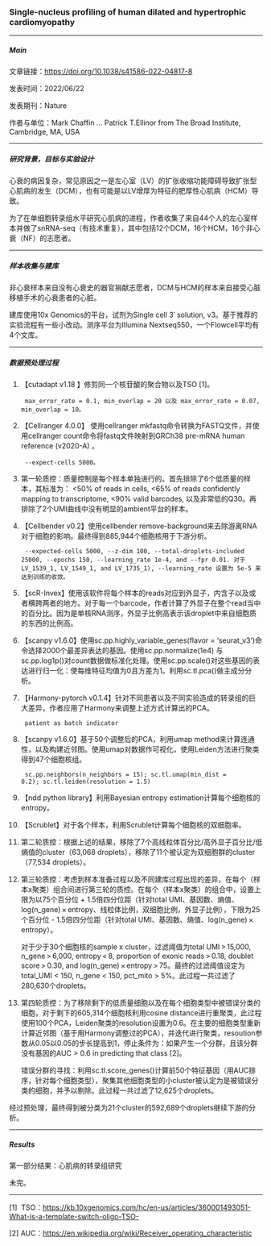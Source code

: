 ### Single-nucleus profiling of human dilated and hypertrophic cardiomyopathy

***

##### Main

文章链接：https://doi.org/10.1038/s41586-022-04817-8

发表时间：2022/06/22

发表期刊：Nature

作者与单位：Mark Chaffin ... Patrick T.Ellinor from The Broad Institute, Cambridge, MA, USA


***

##### 研究背景，目标与实验设计

心衰的病因复杂，常见原因之一是左心室（LV）的扩张收缩功能障碍导致扩张型心肌病的发生（DCM），也有可能是以LV增厚为特征的肥厚性心肌病（HCM）导致。

为了在单细胞转录组水平研究心肌病的进程，作者收集了来自44个人的左心室样本并做了snRNA-seq（有技术重复），其中包括12个DCM，16个HCM，16个非心衰（NF）的志愿者。 

***

##### 样本收集与建库

非心衰样本来自没有心衰史的器官捐献志愿者，DCM与HCM的样本来自接受心脏移植手术的心衰患者的心脏。

建库使用10x Genomics的平台，试剂为Single cell 3′ solution, v3。基于推荐的实验流程有一些小改动。测序平台为Illumina Nextseq550，一个Flowcell平均有4个文库。

***

##### 数据预处理过程

1. 【cutadapt v1.18 】修剪同一个核苷酸的聚合物以及TSO [1]。
   
        max_error_rate = 0.1, min_overlap = 20 以及 max_error_rate = 0.07, min_overlap = 10。

2. 【Cellranger 4.0.0】 使用cellranger mkfastq命令转换为FASTQ文件，并使用cellranger count命令将fastq文件映射到GRCh38 pre-mRNA human reference (v2020-A) 。
   
        --expect-cells 5000。

3. 第一轮质控：质量控制是每个样本单独进行的。首先排除了6个低质量的样本，其标准为： <50% of reads in cells, <65% of reads confidently mapping to transcriptome, <90% valid barcodes, 以及非常低的Q30。再排除了2个UMI曲线中没有明显的ambient平台的样本。
   
4. 【Cellbender v0.2】使用cellbender remove-background来去除游离RNA对于细胞的影响。最终得到885,944个细胞核用于下游分析。
   
        --expected-cells 5000, --z-dim 100, --total-droplets-included 25000, --epochs 150, --learning_rate 1e-4, and --fpr 0.01. 对于LV_1539_1, LV_1549_1, and LV_1735_1), --learning_rate 设置为 5e-5 来达到训练的收敛。

5. 【scR-Invex】使用该软件将每个样本的reads对应到外显子，内含子以及或者横跨两者的地方。对于每一个barcode，作者计算了外显子在整个read当中的百分比。因为是单核RNA测序，外显子比例高表示该droplet中来自细胞质的东西的比例高。

6. 【scanpy v1.6.0】使用sc.pp.highly_variable_genes(flavor = ‘seurat_v3’)命令选择2000个最差异表达的基因。使用sc.pp.normalize(1e4) 与 sc.pp.log1p()对count数据做标准化处理。使用sc.pp.scale()对这些基因的表达进行归一化：使每维特征均值为0且方差为1。利用sc.tl.pca()做主成分分析。

7. 【Harmony-pytorch v0.1.4】针对不同患者以及不同实验造成的转录组的巨大差异，作者应用了Harmony来调整上述方式计算出的PCA。
   
        patient as batch indicator

8. 【scanpy v1.6.0】基于50个调整后的PCA，利用umap method来计算连通性，以及构建近邻图。使用umap对数据作可视化，使用Leiden方法进行聚类得到47个细胞核组。
   
        sc.pp.neighbors(n_neighbors = 15); sc.tl.umap(min_dist = 0.2); sc.tl.leiden(resolution = 1.5)

9.  【ndd python library】利用Bayesian entropy estimation计算每个细胞核的entropy。

10. 【Scrublet】对于各个样本，利用Scrublet计算每个细胞核的双细胞率。

11. 第二轮质控：根据上述的结果，移除了7个高线粒体百分比/高外显子百分比/低熵值的cluster（63,068 droplets），移除了11个被认定为双细胞群的cluster（77,534 droplets）。

12. 第三轮质控：考虑到样本准备过程以及不同建库过程出现的差异，在每个（样本x聚类）组合间进行第三轮的质控。在每个（样本x聚类）的组合中，设置上限为以75个百分位 + 1.5倍四分位距（针对total UMI、基因数、熵值、log(n_gene) × entropy、线粒体比例，双细胞比例，外显子比例），下限为25个百分位 - 1.5倍四分位距（针对total UMI、基因数、熵值、log(n_gene) × entropy）。
    
    对于少于30个细胞核的sample x cluster，过滤阈值为total UMI > 15,000, n_gene > 6,000, entropy < 8, proportion of exonic reads > 0.18, doublet score > 0.30, and log(n_gene) × entropy > 75。最终的过滤阈值设定为 total_UMI < 150, n_gene < 150, pct_mito > 5%。此过程一共过滤了280,630个droplets。 

13. 第四轮质控：为了移除剩下的低质量细胞以及在每个细胞类型中被错误分类的细胞，对于剩下的605,314个细胞核利用cosine distance进行重聚类，此过程使用100个PCA，Leiden聚类的resolution设置为0.6。在主要的细胞类型重新计算近邻图（基于用Harmony调整过的PCA），并迭代进行聚类，resoution参数从0.05以0.05的步长提高到1，停止条件为：如果产生一个分群，且该分群没有基因的AUC > 0.6 in predicting that class [2]。
    
    错误分群的寻找：利用sc.tl.score_genes()计算前50个特征基因（用AUC排序，针对每个细胞类型），聚集其他细胞类型的小cluster被认定为是被错误分类的细胞，并予以剔除。此过程一共过滤了12,625个droplets。

经过预处理，最终得到被分类为21个cluster的592,689个droplets继续下游的分析。 

***

##### Results

第一部分结果：心肌病的转录组研究

未完。

***

[1]  TSO：https://kb.10xgenomics.com/hc/en-us/articles/360001493051-What-is-a-template-switch-oligo-TSO-

[2] AUC：https://en.wikipedia.org/wiki/Receiver_operating_characteristic 